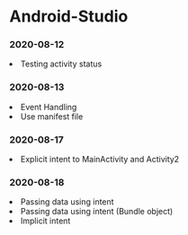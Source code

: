 # Android-Studio

<h3>2020-08-12</h3>
<li>Testing activity status</li>

<h3>2020-08-13</h3>
<li>Event Handling</li>
<li>Use manifest file</li>

<h3>2020-08-17</h3>
<li>Explicit intent to MainActivity and Activity2</li>

<h3>2020-08-18</h3>
<li>Passing data using intent</li>
<li>Passing data using intent (Bundle object)</li>
<li>Implicit intent</li>